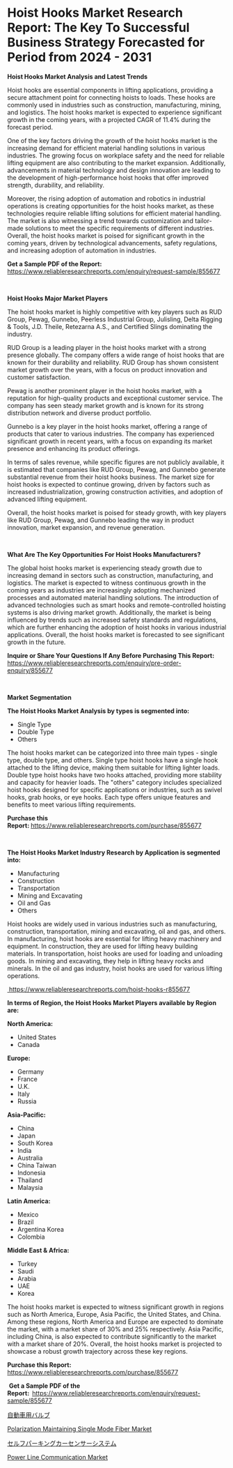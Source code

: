 <p><h1>Hoist Hooks Market Research Report: The Key To Successful Business Strategy Forecasted for Period from 2024 - 2031</h1></p><p><strong>Hoist Hooks Market Analysis and Latest Trends</strong></p>
<p><p>Hoist hooks are essential components in lifting applications, providing a secure attachment point for connecting hoists to loads. These hooks are commonly used in industries such as construction, manufacturing, mining, and logistics. The hoist hooks market is expected to experience significant growth in the coming years, with a projected CAGR of 11.4% during the forecast period.</p><p>One of the key factors driving the growth of the hoist hooks market is the increasing demand for efficient material handling solutions in various industries. The growing focus on workplace safety and the need for reliable lifting equipment are also contributing to the market expansion. Additionally, advancements in material technology and design innovation are leading to the development of high-performance hoist hooks that offer improved strength, durability, and reliability.</p><p>Moreover, the rising adoption of automation and robotics in industrial operations is creating opportunities for the hoist hooks market, as these technologies require reliable lifting solutions for efficient material handling. The market is also witnessing a trend towards customization and tailor-made solutions to meet the specific requirements of different industries. Overall, the hoist hooks market is poised for significant growth in the coming years, driven by technological advancements, safety regulations, and increasing adoption of automation in industries.</p></p>
<p><strong>Get a Sample PDF of the Report:&nbsp;</strong> <a href="https://www.reliableresearchreports.com/enquiry/request-sample/855677">https://www.reliableresearchreports.com/enquiry/request-sample/855677</a></p>
<p>&nbsp;</p>
<p><strong>Hoist Hooks Major Market Players</strong></p>
<p><p>The hoist hooks market is highly competitive with key players such as RUD Group, Pewag, Gunnebo, Peerless Industrial Group, Julisling, Delta Rigging & Tools, J.D. Theile, Retezarna A.S., and Certified Slings dominating the industry. </p><p>RUD Group is a leading player in the hoist hooks market with a strong presence globally. The company offers a wide range of hoist hooks that are known for their durability and reliability. RUD Group has shown consistent market growth over the years, with a focus on product innovation and customer satisfaction.</p><p>Pewag is another prominent player in the hoist hooks market, with a reputation for high-quality products and exceptional customer service. The company has seen steady market growth and is known for its strong distribution network and diverse product portfolio.</p><p>Gunnebo is a key player in the hoist hooks market, offering a range of products that cater to various industries. The company has experienced significant growth in recent years, with a focus on expanding its market presence and enhancing its product offerings.</p><p>In terms of sales revenue, while specific figures are not publicly available, it is estimated that companies like RUD Group, Pewag, and Gunnebo generate substantial revenue from their hoist hooks business. The market size for hoist hooks is expected to continue growing, driven by factors such as increased industrialization, growing construction activities, and adoption of advanced lifting equipment.</p><p>Overall, the hoist hooks market is poised for steady growth, with key players like RUD Group, Pewag, and Gunnebo leading the way in product innovation, market expansion, and revenue generation.</p></p>
<p>&nbsp;</p>
<p><strong>What Are The Key Opportunities For Hoist Hooks Manufacturers?</strong></p>
<p><p>The global hoist hooks market is experiencing steady growth due to increasing demand in sectors such as construction, manufacturing, and logistics. The market is expected to witness continuous growth in the coming years as industries are increasingly adopting mechanized processes and automated material handling solutions. The introduction of advanced technologies such as smart hooks and remote-controlled hoisting systems is also driving market growth. Additionally, the market is being influenced by trends such as increased safety standards and regulations, which are further enhancing the adoption of hoist hooks in various industrial applications. Overall, the hoist hooks market is forecasted to see significant growth in the future.</p></p>
<p><strong>Inquire or Share Your Questions If Any Before Purchasing This Report:</strong> <a href="https://www.reliableresearchreports.com/enquiry/pre-order-enquiry/855677">https://www.reliableresearchreports.com/enquiry/pre-order-enquiry/855677</a></p>
<p>&nbsp;</p>
<p><strong>Market Segmentation</strong></p>
<p><strong>The Hoist Hooks Market Analysis by types is segmented into:</strong></p>
<p><ul><li>Single Type</li><li>Double Type</li><li>Others</li></ul></p>
<p><p>The hoist hooks market can be categorized into three main types - single type, double type, and others. Single type hoist hooks have a single hook attached to the lifting device, making them suitable for lifting lighter loads. Double type hoist hooks have two hooks attached, providing more stability and capacity for heavier loads. The "others" category includes specialized hoist hooks designed for specific applications or industries, such as swivel hooks, grab hooks, or eye hooks. Each type offers unique features and benefits to meet various lifting requirements.</p></p>
<p><strong>Purchase this Report:&nbsp;</strong><a href="https://www.reliableresearchreports.com/purchase/855677">https://www.reliableresearchreports.com/purchase/855677</a></p>
<p>&nbsp;</p>
<p><strong>The Hoist Hooks Market Industry Research by Application is segmented into:</strong></p>
<p><ul><li>Manufacturing</li><li>Construction</li><li>Transportation</li><li>Mining and Excavating</li><li>Oil and Gas</li><li>Others</li></ul></p>
<p><p>Hoist hooks are widely used in various industries such as manufacturing, construction, transportation, mining and excavating, oil and gas, and others. In manufacturing, hoist hooks are essential for lifting heavy machinery and equipment. In construction, they are used for lifting heavy building materials. In transportation, hoist hooks are used for loading and unloading goods. In mining and excavating, they help in lifting heavy rocks and minerals. In the oil and gas industry, hoist hooks are used for various lifting operations.</p></p>
<p><a href="https://www.reliableresearchreports.com/hoist-hooks-r855677">&nbsp;https://www.reliableresearchreports.com/hoist-hooks-r855677</a></p>
<p><strong>In terms of Region, the Hoist Hooks Market Players available by Region are:</strong></p>
<p>
    <p> <strong> North America: </strong>
        <ul>
            <li>United States</li>
            <li>Canada</li>
        </ul>
        </p> 
    <p> <strong> Europe: </strong>
        <ul>
            <li>Germany</li>
            <li>France</li>
            <li>U.K.</li>
            <li>Italy</li>
            <li>Russia</li>
        </ul>
        </p> 
    <p> <strong> Asia-Pacific: </strong>
        <ul>
            <li>China</li>
            <li>Japan</li>
            <li>South Korea</li>
            <li>India</li>
            <li>Australia</li>
            <li>China Taiwan</li>
            <li>Indonesia</li>
            <li>Thailand</li>
            <li>Malaysia</li>
        </ul>
        </p> 
    <p> <strong> Latin America: </strong>
        <ul>
            <li>Mexico</li>
            <li>Brazil</li>
            <li>Argentina Korea</li>
            <li>Colombia</li>
        </ul>
        </p> 
    <p> <strong> Middle East & Africa: </strong>
        <ul>
            <li>Turkey</li>
            <li>Saudi</li>
            <li>Arabia</li>
            <li>UAE</li>
            <li>Korea</li>
        </ul>
    </p>
    </p>
<p><p>The hoist hooks market is expected to witness significant growth in regions such as North America, Europe, Asia Pacific, the United States, and China. Among these regions, North America and Europe are expected to dominate the market, with a market share of 30% and 25% respectively. Asia Pacific, including China, is also expected to contribute significantly to the market with a market share of 20%. Overall, the hoist hooks market is projected to showcase a robust growth trajectory across these key regions.</p></p>
<p><strong>Purchase this Report: </strong><a href="https://www.reliableresearchreports.com/purchase/855677">https://www.reliableresearchreports.com/purchase/855677</a></p>
<p>&nbsp;<strong>Get a Sample PDF of the Report:&nbsp;&nbsp;</strong><a href="https://www.reliableresearchreports.com/enquiry/request-sample/855677">https://www.reliableresearchreports.com/enquiry/request-sample/855677</a></p>
<p><strong></strong></p>
<p><p><a href="https://github.com/AbigaleHuel/Market-Research-Report-List-1/blob/main/5146003154664.md">自動車用バルブ</a></p><p><a href="https://github.com/angeliabkratze/Market-Research-Report-List-1/blob/main/polarization-maintaining-single-mode-fiber-market.md">Polarization Maintaining Single Mode Fiber Market</a></p><p><a href="https://github.com/AdellaPrice2023/Market-Research-Report-List-1/blob/main/5333853154663.md">セルフパーキングカーセンサーシステム</a></p><p><a href="https://github.com/Angelnienowdseej3e45z3p8c/Market-Research-Report-List-3/blob/main/power-line-communication-market.md">Power Line Communication Market</a></p></p>